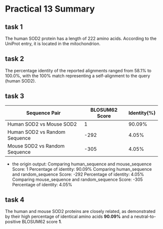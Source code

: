# Practical 13 Summary

## task 1

The human SOD2 protein has a length of 222 amino acids.
According to the UniProt entry, it is located in the mitochondrion.

## task 2

The percentage identity of the reported alignments ranged from 58.1% to 100.0%,
with the 100% match representing a self-alignment to the query (human SOD2).

## task 3

| Sequence Pair                 | BLOSUM62 Score | Identity(%)|
| ----------------------------- | -------------- | ---------- |
| Human SOD2 vs Mouse SOD2      | 1              | 90.09%     |
| Human SOD2 vs Random Sequence | -292           | 4.05%      |
| Mouse SOD2 vs Random Sequence | -305           | 4.05%      |

* the origin output:
    Comparing human_sequence and mouse_sequence
    Score: 1
    Percentage of identity: 90.09%
    Comparing human_sequence and random_sequence
    Score: -292
    Percentage of identity: 4.05%
    Comparing mouse_sequence and random_sequence
    Score: -305
    Percentage of identity: 4.05%

## task 4

The human and mouse SOD2 proteins are closely related, as demonstrated by their high percentage of identical amino acids **90.09%** and a neutral-to-positive BLOSUM62 score **1**.
